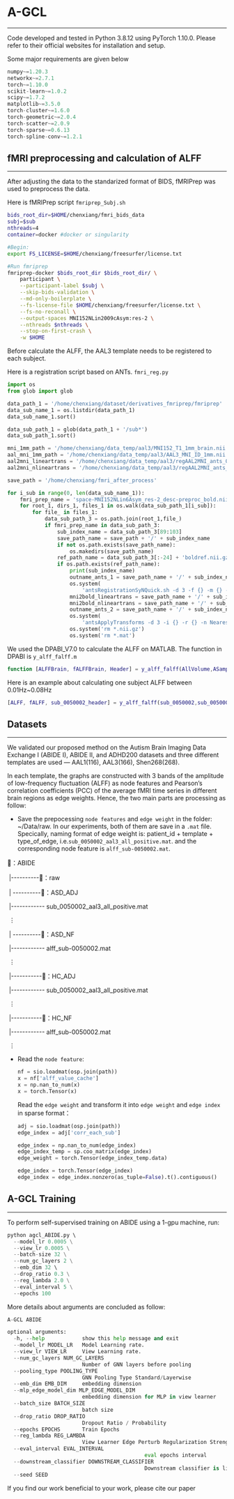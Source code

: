 # A-GCL
---

Code developed and tested in Python 3.8.12 using PyTorch 1.10.0. Please refer to their official websites for installation and setup.

Some major requirements are given below

```python
numpy~=1.20.3
networkx~=2.7.1
torch~=1.10.0
scikit-learn~=1.0.2
scipy~=1.7.2
matplotlib~=3.5.0
torch-cluster~=1.6.0
torch-geometric~=2.0.4
torch-scatter~=2.0.9
torch-sparse~=0.6.13
torch-spline-conv~=1.2.1
```

## fMRI preprocessing and calculation of ALFF

---

After adjusting the data to the standarized format of BIDS, fMRIPrep was used to preprocess the data. 

Here is fMRIPrep script `fmriprep_Subj.sh`

```sh
bids_root_dir=$HOME/chenxiang/fmri_bids_data
subj=$sub
nthreads=4
container=docker #docker or singularity

#Begin:
export FS_LICENSE=$HOME/chenxiang/freesurfer/license.txt

#Run fmriprep
fmriprep-docker $bids_root_dir $bids_root_dir/ \
    participant \
    --participant-label $subj \
    --skip-bids-validation \
    --md-only-boilerplate \
    --fs-license-file $HOME/chenxiang/freesurfer/license.txt \
    --fs-no-reconall \
    --output-spaces MNI152NLin2009cAsym:res-2 \
    --nthreads $nthreads \
    --stop-on-first-crash \
    -w $HOME
```

Before calculate the ALFF, the AAL3 template needs to be registered to each subject.

Here is a registration script based on ANTs. `fmri_reg.py`

```python
import os
from glob import glob

data_path_1 = '/home/chenxiang/dataset/derivatives_fmriprep/fmriprep'
data_sub_name_1 = os.listdir(data_path_1)
data_sub_name_1.sort()

data_sub_path_1 = glob(data_path_1 + '/sub*')
data_sub_path_1.sort()

mni_1mm_path = '/home/chenxiang/data_temp/aal3/MNI152_T1_1mm_brain.nii.gz'
aal_mni_1mm_path = '/home/chenxiang/data_temp/aal3/AAL3_MNI_ID_1mm.nii'
aal2mni_lineartrans = '/home/chenxiang/data_temp/aal3/regAAL2MNI_ants_0GenericAffine.mat'
aal2mni_nlineartrans = '/home/chenxiang/data_temp/aal3/regAAL2MNI_ants_1Warp.nii.gz'

save_path = '/home/chenxiang/fmri_after_process'

for i_sub in range(0, len(data_sub_name_1)):
    fmri_prep_name = 'space-MNI152NLin6Asym_res-2_desc-preproc_bold.nii.gz'
    for root_1, dirs_1, files_1 in os.walk(data_sub_path_1[i_sub]):
        for file_ in files_1:
            data_sub_path_3 = os.path.join(root_1,file_)
            if fmri_prep_name in data_sub_path_3:
                sub_index_name = data_sub_path_3[89:103]
                save_path_name = save_path + '/' + sub_index_name
                if not os.path.exists(save_path_name):
                    os.makedirs(save_path_name)
                ref_path_name = data_sub_path_3[:-24] + 'boldref.nii.gz'
                if os.path.exists(ref_path_name):
                    print(sub_index_name)
                    outname_ants_1 = save_path_name + '/' + sub_index_name + '_regMNI2boldref_'
                    os.system(
                        'antsRegistrationSyNQuick.sh -d 3 -f {} -m {} -o {}'.format(ref_path_name, mni_1mm_path, outname_ants_1))
                    mni2bold_lineartrans = save_path_name + '/' + sub_index_name + '_regMNI2boldref_0GenericAffine.mat'
                    mni2bold_nlineartrans = save_path_name + '/' + sub_index_name + '_regMNI2boldref_1Warp.nii.gz'
                    outname_ants_2 = save_path_name + '/' + sub_index_name + '_aal3_atlas.nii'
                    os.system(
                        'antsApplyTransforms -d 3 -i {} -r {} -n NearestNeighbor -t {} -t {} -t {} -t {} -o {}'.format(aal_mni_1mm_path, ref_path_name, mni2bold_nlineartrans, mni2bold_lineartrans, aal2mni_nlineartrans, aal2mni_lineartrans, outname_ants_2))
                    os.system('rm *.nii.gz')
                    os.system('rm *.mat')

```

We used the DPABI_V7.0 to calculate the ALFF on MATLAB. The function in DPABI is `y_alff_falff.m`

```matlab
function [ALFFBrain, fALFFBrain, Header] = y_alff_falff(AllVolume,ASamplePeriod, HighCutoff, LowCutoff, AMaskFilename, AResultFilename, TemporalMask, ScrubbingMethod, Header, CUTNUMBER)
```

Here is an example about calculating one subject ALFF between 0.01Hz~0.08Hz

```matlab
[ALFF, fALFF, sub_0050002_header] = y_alff_falff(sub_0050002,sub_0050002_header.TR, 0.08, 0.01, sub_0050002_mask, sub_0050002_ALFF, [], ScrubbingMethod='cut', sub_0050002_header, 1)
```

## Datasets

---

We validated our proposed method on the Autism Brain Imaging Data Exchange I (ABIDE I), ABIDE II, and ADHD200 datasets and three different templates are used — AAL1(116), AAL3(166), Shen268(268).

In each template, the graphs are constructed with 3 bands of the amplitude of low-frequency fluctuation (ALFF) as node features and Pearson’s correlation coefficients (PCC) of the average fMRI time series in different brain regions as edge weights. Hence, the two main parts are processing as follow:

* Save the prepocessing `node features` and `edge weight` in the folder: ~/Data/raw. In our experiments, both of them are save in a ``.mat`` file. Specically, naming format of edge weight is: patient_id + template + type_of_edge, i.e.`sub_0050002_aal3_all_positive.mat`. and the corresponding node feature is `alff_sub-0050002.mat`.

📁：ABIDE

​	 |----------📁：raw

​							| ----------📁：ASD_ADJ

​													|------------ sub_0050002_aal3_all_positive.mat

​													$\vdots$

​							| ----------📁：ASD_NF

​													|------------ alff_sub-0050002.mat

​													$\vdots$

​							|-----------📁：HC_ADJ	

​													|------------ sub_0050002_aal3_all_positive.mat

​													$\vdots$

​							|-----------📁：HC_NF			

​													|------------ alff_sub-0050002.mat

​													$\vdots$

* Read the `node feature`:

  ```python
  nf = sio.loadmat(osp.join(path)) 
  x = nf['alff_value_cache']
  x = np.nan_to_num(x)
  x = torch.Tensor(x)
  ```

  Read the `edge weight` and transform it into `edge weight` and `edge index` in sparse format：

  ```python
  adj = sio.loadmat(osp.join(path))  
  edge_index = adj['corr_each_sub']
  
  edge_index = np.nan_to_num(edge_index)
  edge_index_temp = sp.coo_matrix(edge_index)
  edge_weight = torch.Tensor(edge_index_temp.data)
  
  edge_index = torch.Tensor(edge_index)   
  edge_index = edge_index.nonzero(as_tuple=False).t().contiguous()
  ```


## A-GCL Training

---

To perform self-supervised training on ABIDE using a 1-gpu machine, run:

```python
python agcl_ABIDE.py \ 
  --model_lr 0.0005 \
  --view_lr 0.0005 \
  --batch-size 32 \
  --num_gc_layers 2 \
  --emb_dim 32 \	
  --drop_ratio 0.3 \
  --reg_lambda 2.0 \
  --eval_interval 5 \
  --epochs 100
```

More details about arguments are concluded as follow:

```python
A-GCL ABIDE

optional arguments:
  -h, --help            show this help message and exit
  --model_lr MODEL_LR   Model Learning rate.
  --view_lr VIEW_LR     View Learning rate.
  --num_gc_layers NUM_GC_LAYERS
                        Number of GNN layers before pooling
  --pooling_type POOLING_TYPE
                        GNN Pooling Type Standard/Layerwise
  --emb_dim EMB_DIM     embedding dimension
  --mlp_edge_model_dim MLP_EDGE_MODEL_DIM
                        embedding dimension for MLP in view learner
  --batch_size BATCH_SIZE
                        batch size
  --drop_ratio DROP_RATIO
                        Dropout Ratio / Probability
  --epochs EPOCHS       Train Epochs
  --reg_lambda REG_LAMBDA
                        View Learner Edge Perturb Regularization Strength
  --eval_interval EVAL_INTERVAL 
  											eval epochs interval
  --downstream_classifier DOWNSTREAM_CLASSIFIER 
  											Downstream classifier is linear or non-linear
  --seed SEED
```

If you find our work beneficial to your work, please cite our paper

```tex

```

